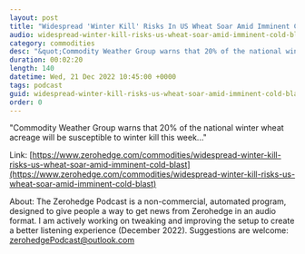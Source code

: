 ```yaml
---
layout: post
title: "Widespread 'Winter Kill' Risks In US Wheat Soar Amid Imminent Cold Blast"
audio: widespread-winter-kill-risks-us-wheat-soar-amid-imminent-cold-blast-0
category: commodities
desc: "&quot;Commodity Weather Group warns that 20% of the national winter wheat acreage will be susceptible to winter kill this week...&quot; "
duration: 00:02:20
length: 140
datetime: Wed, 21 Dec 2022 10:45:00 +0000
tags: podcast
guid: widespread-winter-kill-risks-us-wheat-soar-amid-imminent-cold-blast-0
order: 0
---
```

&quot;Commodity Weather Group warns that 20% of the national winter wheat acreage will be susceptible to winter kill this week...&quot; 

Link: [https://www.zerohedge.com/commodities/widespread-winter-kill-risks-us-wheat-soar-amid-imminent-cold-blast](https://www.zerohedge.com/commodities/widespread-winter-kill-risks-us-wheat-soar-amid-imminent-cold-blast)

About: The Zerohedge Podcast is a non-commercial, automated program, designed to give people a way to get news from Zerohedge in an audio format.  I am actively working on tweaking and improving the setup to create a better listening experience (December 2022).  Suggestions are welcome: [zerohedgePodcast@outlook.com](mailto:zerohedgePodcast@outlook.com)